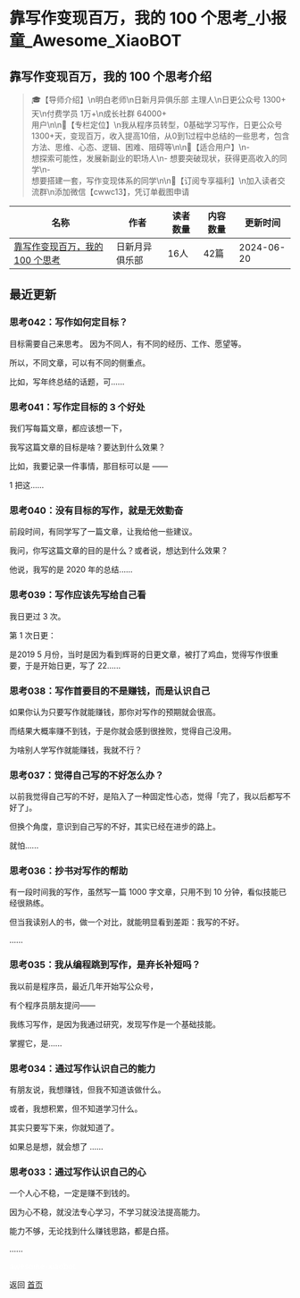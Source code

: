 # 靠写作变现百万，我的 100 个思考_小报童_Awesome_XiaoBOT

## 靠写作变现百万，我的 100 个思考介绍
> 🎓【导师介绍】\n明白老师\n日新月异俱乐部 主理人\n日更公众号 1300+ 天\n付费学员 1万+\n成长社群 64000+  
用户\n\n📌【专栏定位】\n我从程序员转型，0基础学习写作，日更公众号1300+天，变现百万，收入提高10倍，从0到1过程中总结的一些思考，包含方法、思维、心态、逻辑、困难、阻碍等\n\n🎯【适合用户】\n-  
想探索可能性，发展新副业的职场人\n- 想要突破现状，获得更高收入的同学\n-  
想要搭建一套，写作变现体系的同学\n\n🎁【订阅专享福利】\n加入读者交流群\n添加微信【cwwc13】，凭订单截图申请  
  


|名称|作者|读者数量|内容数量|更新时间|
|---|---|---|---|---|
|[靠写作变现百万，我的 100 个思考](https://xiaobot.net/p/mingbaimingbai?refer=0b133df9-27dc-423b-8101-639049001c13)|日新月异俱乐部|16人|42篇|2024-06-20|

## 最近更新
### 思考042：写作如何定目标？

目标需要自己来思考。 因为不同人，有不同的经历、工作、愿望等。

所以，不同文章，可以有不同的侧重点。

比如，写年终总结的话题，可......

### 思考041：写作定目标的 3 个好处

我们写每篇文章，都应该想一下，

我写这篇文章的目标是啥？要达到什么效果？

比如，我要记录一件事情，那目标可以是 ——

1 把这......

### 思考040：没有目标的写作，就是无效勤奋

前段时间，有同学写了一篇文章，让我给他一些建议。

我问，你写这篇文章的目的是什么？或者说，想达到什么效果？

他说，我写的是 2020 年的总结......

### 思考039：写作应该先写给自己看

我日更过 3 次。

第 1 次日更：

是2019 5 月份，当时是因为看到辉哥的日更文章，被打了鸡血，觉得写作很重要，于是开始日更，写了 22......

### 思考038：写作首要目的不是赚钱，而是认识自己

如果你认为只要写作就能赚钱，那你对写作的预期就会很高。

而结果大概率赚不到钱，于是你就会感到很挫败，觉得自己没用。

为啥别人学写作就能赚钱，我就不行？

### 思考037：觉得自己写的不好怎么办？

以前我觉得自己写的不好，是陷入了一种固定性心态，觉得「完了，我以后都写不好了」。

但换个角度，意识到自己写的不好，其实已经在进步的路上。

就怕......

### 思考036：抄书对写作的帮助

有一段时间我的写作，虽然写一篇 1000 字文章，只用不到 10 分钟，看似技能已经很熟练。

但当我读别人的书，做一个对比，就能明显看到差距：我写的不好。

......

### 思考035：我从编程跳到写作，是弃长补短吗？

我以前是程序员，最近几年开始写公众号，

有个程序员朋友提问——

我练习写作，是因为我通过研究，发现写作是一个基础技能。

掌握它，是......

### 思考034：通过写作认识自己的能力

有朋友说，我想赚钱，但我不知道该做什么。

或者，我想积累，但不知道学习什么。

其实只要写下来，你就知道了。

如果总是想，就会想了 ......

### 思考033：通过写作认识自己的心

一个人心不稳，一定是赚不到钱的。

因为心不稳，就没法专心学习，不学习就没法提高能力。

能力不够，无论找到什么赚钱思路，都是白搭。

......


<a href="https://github.com/Reno9527/awesome-xiaobot" style="color: white; text-decoration: none;">awesome-xiaobot</a>

返回 [首页](../README.md)
